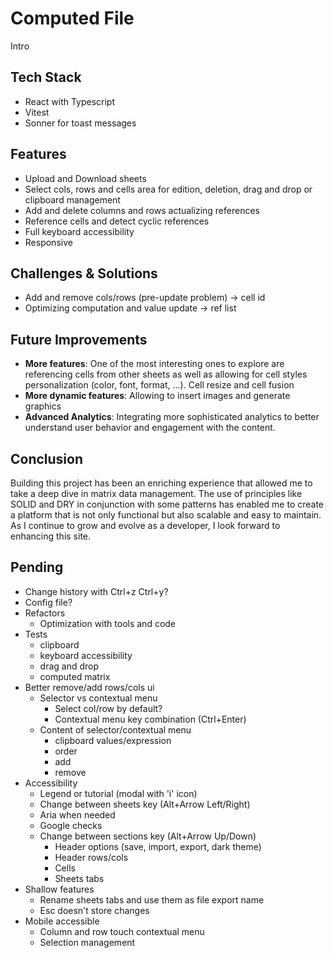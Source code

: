 # Computed File

Intro

## Tech Stack

- React with Typescript
- Vitest
- Sonner for toast messages

## Features

- Upload and Download sheets
- Select cols, rows and cells area for edition, deletion, drag and drop or clipboard management
- Add and delete columns and rows actualizing references
- Reference cells and detect cyclic references
- Full keyboard accessibility
- Responsive

## Challenges & Solutions

- Add and remove cols/rows (pre-update problem) -> cell id
- Optimizing computation and value update -> ref list

## Future Improvements

- **More features**: One of the most interesting ones to explore are referencing cells from other sheets as well as allowing for cell styles personalization (color, font, format, ...). Cell resize and cell fusion
- **More dynamic features**: Allowing to insert images and generate graphics
- **Advanced Analytics**: Integrating more sophisticated analytics to better understand user behavior and engagement with the content.

## Conclusion

Building this project has been an enriching experience that allowed me to take a deep dive in matrix data management. The use of principles like SOLID and DRY in conjunction with some patterns has enabled me to create a platform that is not only functional but also scalable and easy to maintain. As I continue to grow and evolve as a developer, I look forward to enhancing this site.

## Pending

- Change history with Ctrl+z Ctrl+y?
- Config file?
- Refactors
  - Optimization with tools and code
- Tests
  - clipboard
  - keyboard accessibility
  - drag and drop
  - computed matrix
- Better remove/add rows/cols ui
  - Selector vs contextual menu
    - Select col/row by default?
    - Contextual menu key combination (Ctrl+Enter)
  - Content of selector/contextual menu
    - clipboard values/expression
    - order
    - add
    - remove
- Accessibility
  - Legend or tutorial (modal with 'i' icon)
  - Change between sheets key (Alt+Arrow Left/Right)
  - Aria when needed
  - Google checks
  - Change between sections key (Alt+Arrow Up/Down)
    - Header options (save, import, export, dark theme)
    - Header rows/cols
    - Cells
    - Sheets tabs
- Shallow features
  - Rename sheets tabs and use them as file export name
  - Esc doesn't store changes
- Mobile accessible
  - Column and row touch contextual menu
  - Selection management
